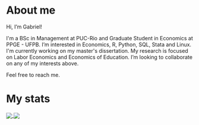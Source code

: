 # About me

Hi, I’m Gabriel!

I'm a BSc in Management at PUC-Rio and Graduate Student in Economics at PPGE - UFPB. I’m interested in Economics, R, Python, SQL, Stata and Linux. I'm currently working on my master's dissertation. My research is focused on Labor Economics and Economics of Education. I’m looking to collaborate on any of my interests above.

Feel free to reach me.

# My stats

<div>
<a href="https://github.com/gmbneves/github-readme-stats">
  <img align="center" src="https://github-readme-stats.vercel.app/api?username=gmbneves&count_private=true&show_icons=true&theme=dark" />
  <img align="center" src="https://github-readme-stats.vercel.app/api/top-langs/?username=gmbneves&&show_icons=true&langs_count=8&theme=dark" />
</div>
